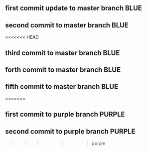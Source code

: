 ## first commit update to master branch BLUE
## second commit to master branch BLUE 
<<<<<<< HEAD
## third commit to master branch BLUE
## forth commit to master branch BLUE
## fifth commit to master branch BLUE
=======
## first commit to purple branch PURPLE
## second commit to purple branch PURPLE
>>>>>>> purple
